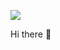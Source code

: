 <a href="https://jjonhwa.github.io/" target="_blank"><img src="https://img.shields.io/badge/-Blog-brightgreen?style=plastic&logo=1769AA&logoColor=57B118"/></a>

Hi there 👋
